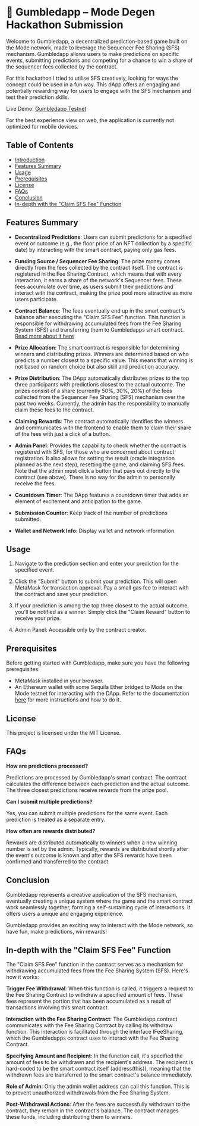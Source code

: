 # 🐸  Gumbledapp – Mode Degen Hackathon Submission

Welcome to Gumbledapp, a decentralized prediction-based game built on the Mode network, made to leverage the Sequencer Fee Sharing (SFS) mechanism. Gumbledapp allows users to make predictions on specific events, submitting predictions and competing for a chance to win a share of the sequencer fees collected by the contract. 

For this hackathon I tried to utilise SFS creatively, looking for ways the concept could be used in a fun way. This dApp offers an engaging and potentially rewarding way for users to engage with the SFS mechanism and test their prediction skills.

Live Demo: [Gumbledapp Testnet](https://sfssharer.vercel.app/)

For the best experience view on web, the application is currently not optimized for mobile devices.

## Table of Contents

- [Introduction](#-gumbledapp--mode-degen-hackathon-submission)
- [Features Summary](#features-summary)
- [Usage](#usage)
- [Prerequisites](#prerequisites)
- [License](#license)
- [FAQs](#faqs)
- [Conclusion](#conclusion)
- [In-depth with the "Claim SFS Fee" Function](#in-depth-with-the-claim-sfs-fee-function)


## Features Summary

- **Decentralized Predictions**: Users can submit predictions for a specified event or outcome (e.g., the floor price of an NFT collection by a specific date) by interacting with the smart contract, paying only gas fees.

- **Funding Source / Sequencer Fee Sharing**: The prize money comes directly from the fees collected by the contract itself. The contract is registered in the Fee Sharing Contract, which means that with every interaction, it earns a share of the network's Sequencer fees. These fees accumulate over time, as users submit their predictions and interact with the contract, making the prize pool more attractive as more users participate.

- **Contract Balance**: The fees eventually end up in the smart contract's balance after executing the "Claim SFS Fee" function. This function is responsible for withdrawing accumulated fees from the Fee Sharing System (SFS) and transferring them to Gumbledapps smart contract. [Read more about it here](#in-depth-with-the-claim-sfs-fee-function)

- **Prize Allocation**: The smart contract is responsible for determining winners and distributing prizes. Winners are determined based on who predicts a number closest to a specific value. This means that winning is not based on random choice but also skill and prediction accuracy.

- **Prize Distribution**: The DApp automatically distributes prizes to the top three participants with predictions closest to the actual outcome. The prizes consist of a share (currently 50%, 30%, 20%) of the fees collected from the Sequencer Fee Sharing (SFS) mechanism over the past two weeks. Currently, the admin has the responsibility to manually claim these fees to the contract.

- **Claiming Rewards**: The contract automatically identifies the winners and communicates with the frontend to enable them to claim their share of the fees with just a click of a button.

- **Admin Panel**: Provides the capability to check whether the contract is registered with SFS, for those who are concerned about contract registration. It also allows for setting the result (oracle integration planned as the next step), resetting the game, and claiming SFS fees. Note that the admin must click a button that pays out directly to the contract (see above). There is no way for the admin to personally receive the fees.

- **Countdown Timer**: The DApp features a countdown timer that adds an element of excitement and anticipation to the game.

- **Submission Counter**: Keep track of the number of predictions submitted.

- **Wallet and Network Info**: Display wallet and network information.


## Usage

1. Navigate to the prediction section and enter your prediction for the specified event.

2. Click the "Submit" button to submit your prediction. This will open MetaMask for transaction approval. Pay a small gas fee to interact with the contract and save your prediction.

3. If your prediction is among the top three closest to the actual outcome, you'll be notified as a winner. Simply click the "Claim Reward" button to receive your prize.

4. Admin Panel: Accessible only by the contract creator.

## Prerequisites

Before getting started with Gumbledapp, make sure you have the following prerequisites:

- MetaMask installed in your browser.
- An Ethereum wallet with some Sequila Ether bridged to Mode on the Mode testnet for interacting with the DApp. Refer to the documentation [here](https://www.mode.network/) for more instructions and how to do it.

## License

This project is licensed under the MIT License.

## FAQs

**How are predictions processed?**

Predictions are processed by Gumbledapp's smart contract. The contract calculates the difference between each prediction and the actual outcome. The three closest predictions receive rewards from the prize pool.

**Can I submit multiple predictions?**

Yes, you can submit multiple predictions for the same event. Each prediction is treated as a separate entry.

**How often are rewards distributed?**

Rewards are distributed automatically to winners when a new winning number is set by the admin. Typically, rewards are distributed shortly after the event's outcome is known and after the SFS rewards have been confirmed and transferred to the contract.

## Conclusion

Gumbledapp represents a creative application of the SFS mechanism, eventually creating a unique system where the game and the smart contract work seamlessly together, forming a self-sustaining cycle of interactions. It offers users a unique and engaging experience. 

Gumbledapp provides an exciting way to interact with the Mode network, so have fun, make predictions, win rewards!


## In-depth with the "Claim SFS Fee" Function

The "Claim SFS Fee" function in the contract serves as a mechanism for withdrawing accumulated fees from the Fee Sharing System (SFS). Here's how it works:

**Trigger Fee Withdrawal**: When this function is called, it triggers a request to the Fee Sharing Contract to withdraw a specified amount of fees. These fees represent the portion that has been accumulated as a result of transactions involving this smart contract.

**Interaction with the Fee Sharing Contract**: The Gumbledapp contract communicates with the Fee Sharing Contract by calling its withdraw function. This interaction is facilitated through the interface IFeeSharing, which the Gumbledapps contract uses to interact with the Fee Sharing Contract.

**Specifying Amount and Recipient**: In the function call, it's specified the amount of fees to be withdrawn and the recipient's address. The recipient is hard-coded to be the smart contract itself (address(this)), meaning that the withdrawn fees are transferred to the smart contract's balance immediately.

**Role of Admin**: Only the admin wallet address can call this function. This is to prevent unauthorized withdrawals from the Fee Sharing System.

**Post-Withdrawal Actions**: After the fees are successfully withdrawn to the contract, they remain in the contract's balance. The contract manages these funds, including distributing them to winners.
